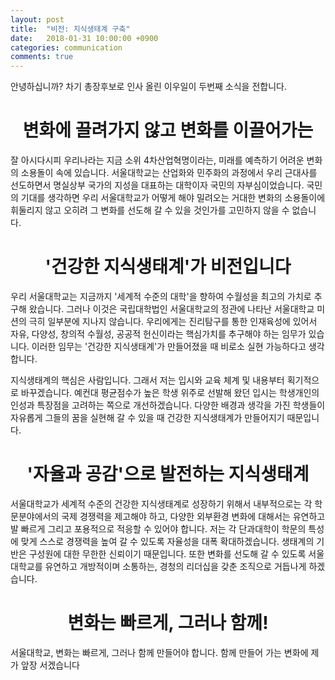 ```yaml
---
layout: post
title:  "비전: 지식생태계 구축"
date:   2018-01-31 10:00:00 +0900
categories: communication
comments: true
---
```


안녕하십니까? 차기 총장후보로 인사 올린 이우일이 두번째 소식을 전합니다.

# <center>변화에 끌려가지 않고 변화를 이끌어가는</center>

잘 아시다시피 우리나라는 지금 소위 4차산업혁명이라는, 미래를 예측하기 어려운 변화의 소용돌이 속에 있습니다. 서울대학교는 산업화와 민주화의 과정에서 우리 근대사를 선도하면서 명실상부 국가의 지성을 대표하는 대학이자 국민의 자부심이었습니다. 국민의 기대를 생각하면 우리 서울대학교가 어떻게 해야 밀려오는 거대한 변화의 소용돌이에 휘둘리지 않고 오히려 그 변화를 선도해 갈 수 있을 것인가를 고민하지 않을 수 없습니다.

# <center>'건강한 지식생태계'가 비전입니다</center>

우리 서울대학교는 지금까지 '세계적 수준의 대학'을 향하여 수월성을 최고의 가치로 추구해 왔습니다. 그러나 이것은 국립대학법인 서울대학교의 정관에 나타난 서울대학교 미션의 극히 일부분에 지나지 않습니다. 우리에게는 진리탐구를 통한 인재육성에 있어서 자유, 다양성, 창의적 수월성, 공공적 헌신이라는 핵심가치를 추구해야 하는 임무가 있습니다. 이러한 임무는 '건강한 지식생태계'가 만들어졌을 때 비로소 실현 가능하다고 생각합니다.

지식생태계의 핵심은 사람입니다. 그래서 저는 입시와 교육 체계 및 내용부터 획기적으로 바꾸겠습니다. 예컨대 평균점수가 높은 학생 위주로 선발해 왔던 입시는 학생개인의 인성과 특장점을 고려하는 쪽으로 개선하겠습니다. 다양한 배경과 생각을 가진 학생들이 자유롭게 그들의 꿈을 실현해 갈 수 있을 때 건강한 지식생태계가 만들어지기 때문입니다.

# <center>'자율과 공감'으로 발전하는 지식생태계</center>

서울대학교가 세계적 수준의 건강한 지식생태계로 성장하기 위해서 내부적으로는 각 학문분야에서의 국제 경쟁력을 제고해야 하고, 다양한 외부환경 변화에 대해서는 유연하고 발 빠르게 그리고 포용적으로 적응할 수 있어야 합니다. 저는 각 단과대학이 학문의 특성에 맞게 스스로 경쟁력을 높여 갈 수 있도록 자율성을 대폭 확대하겠습니다. 생태계의 기반은 구성원에 대한 무한한 신뢰이기 때문입니다. 또한 변화를 선도해 갈 수 있도록 서울대학교를 유연하고 개방적이며 소통하는, 경청의 리더십을 갖춘 조직으로 거듭나게 하겠습니다.

# <center>변화는 빠르게, 그러나 함께!</center>

서울대학교, 변화는 빠르게, 그러나 함께 만들어야 합니다. 함께 만들어 가는 변화에 제가 앞장 서겠습니다
